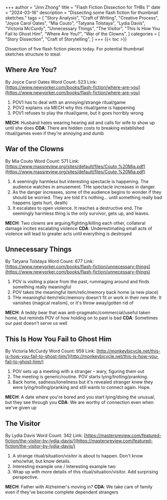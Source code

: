 +++
author = "Jinn Zhong"
title = "Flash Fiction Dissection for THBs 1"
date = "2024-03-16"
description = "Dissecting some flash fiction for thumbnail sketches."
tags = [
    "Story Analysis",
    "Craft of Writing",
    "Creative Process",
    "Joyce Carol Oates",
    "Mia Couto",
    "Tatyana Tolstaya",
    "Lydia Davis",
    "Victoria McCurdy",
    "Unnecessary Things",
    "The Visitor",
    "This Is How You Fail to Ghost Him",
    "Where Are You?",
    "War of the Clowns",
]
categories = [
    "Story Dissection",
    "Craft of Storytelling",
]
+++
{{< toc >}}

Dissection of five flash fiction pieces today. For potential thumbnail sketches structure to steal.

## Where Are You?
By Joyce Carol Oates
Word Count: 523
Link: [https://www.newyorker.com/books/flash-fiction/where-are-you](https://www.newyorker.com/books/flash-fiction/where-are-you)

1. POV1 has to deal with an annoying/strange ritual/game
2. POV2 explains via MECH why this ritual/game is happening
3. POV1 refuses to play the ritual/game, but it goes horribly wrong

**MECH**: Husband hates wearing hearing aid and calls for wife to show up until she does
**CDA**: There are hidden costs to breaking established ritual/games even if they're annoying and dumb

## War of the Clowns
By Mia Couto
Word Count: 571
Link: [https://www.massreview.org/sites/default/files/Couto,%20Mia.pdf](https://www.massreview.org/sites/default/files/Couto,%20Mia.pdf)

1. A seemingly harmless but interesting spectacle is happening. The audience watches in amusement. THe spectacle increases in danger.
2. As the danger increases, some of the audience begins to wonder if they should be worried. They are told it's nothing... until something really bad happens (gets hurt, death)
3. It escalates to open violence. It reaches a destructive end. The seemingly harmless thing is the only survivor, gets up, and leaves. 

**MECH**: Two clowns are arguing/fighting/killing each other, collateral damage incites escalating violence
**CDA**: Underestimating small acts of violence will lead to greater acts until everything is destroyed

## Unnecessary Things
By Tatyana Tolstaya
Word Count: 677
Link: [https://www.newyorker.com/books/flash-fiction/unnecessary-things](https://www.newyorker.com/books/flash-fiction/unnecessary-things)

1. POV is visiting a place from the past, rummaging around and finds something really meaningful
2. POV takes the meaningful item/relic/memory back home (a new place)
3. THe meaningful item/relic/memory doesn't fit or work in their new life. It vanishes (magical realism), or it's throw away/gotten rid of

**MECH**: A teddy bear that was anti-pragmatic/commercial/useful taken home, but reminds POV of how holding on to past is bad
**CDA**: Sometimes our past doesn't serve us well

## This Is How You Fail to Ghost Him
By Victoria McCurdy
Word Count: 959
Link: [http://monkeybicycle.net/this-is-how-you-fail-to-ghost-him/](http://monkeybicycle.net/this-is-how-you-fail-to-ghost-him/)

1. POV sets up a meeting with a stranger - wary, figuring them out
2. The meeting is generic/routine. POV starts lying/trolling/pranking.
3. Back home, sadness/loneliness but it's revealed stranger knew they were lying/trolling/pranking and still wants to connect again. Hope.

**MECH**: A date where you're bored and you start lying/doing the unusual, but they see through you
**CDA**: We are worthy of connection even when we've given up

## The Visitor
By Lydia Davis
Word Count: 342
Link: [https://mastersreview.com/featured-fiction/the-visitor-by-lydia-davis/](https://mastersreview.com/featured-fiction/the-visitor-by-lydia-davis/)

1. A strange ritual/situation/visitor is about to happen. Don't know who/what, but know details.
2. Interesting example one / Interesting example two
3. Wrap up with more details of this ritual/situation/visitor. Add surprising perspective.

**MECH**: Father with Alzheimer's moving in?
**CDA**: We take care of family even if they've become complete dependent strangers

